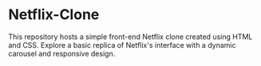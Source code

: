 # Netflix-Clone
This repository hosts a simple front-end Netflix clone created using HTML and CSS. Explore a basic replica of Netflix's interface with a dynamic carousel and responsive design.
